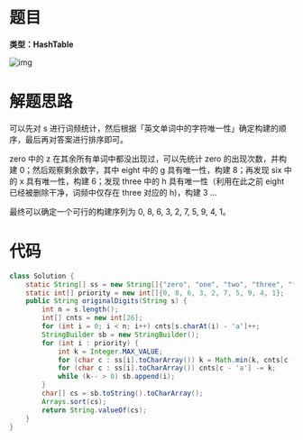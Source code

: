 # 题目

**类型：HashTable**

![img](https://cdn.nlark.com/yuque/0/2021/png/2941598/1637758644230-cbe572ba-943c-4396-9729-96661871bb06.png)



# 解题思路





可以先对 s 进行词频统计，然后根据「英文单词中的字符唯一性」确定构建的顺序，最后再对答案进行排序即可。



zero 中的 z 在其余所有单词中都没出现过，可以先统计 zero 的出现次数，并构建 0；然后观察剩余数字，其中 eight 中的 g 具有唯一性，构建 8；再发现 six 中的 x 具有唯一性，构建 6；发现 three 中的 h 具有唯一性（利用在此之前 eight 已经被删除干净，词频中仅存在 three 对应的 h)，构建 3 ...



最终可以确定一个可行的构建序列为 0, 8, 6, 3, 2, 7, 5, 9, 4, 1。





# 代码

```java
class Solution {
    static String[] ss = new String[]{"zero", "one", "two", "three", "four", "five", "six", "seven", "eight", "nine"};
    static int[] priority = new int[]{0, 8, 6, 3, 2, 7, 5, 9, 4, 1};
    public String originalDigits(String s) {
        int n = s.length();
        int[] cnts = new int[26];
        for (int i = 0; i < n; i++) cnts[s.charAt(i) - 'a']++;
        StringBuilder sb = new StringBuilder();
        for (int i : priority) {
            int k = Integer.MAX_VALUE;
            for (char c : ss[i].toCharArray()) k = Math.min(k, cnts[c - 'a']);
            for (char c : ss[i].toCharArray()) cnts[c - 'a'] -= k;
            while (k-- > 0) sb.append(i);
        }
        char[] cs = sb.toString().toCharArray();
        Arrays.sort(cs);
        return String.valueOf(cs);
    }
}
```